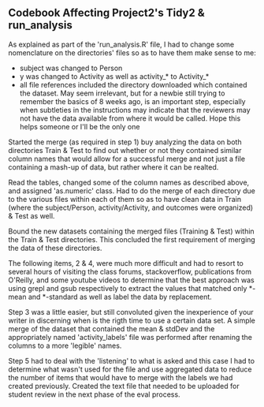 ## Codebook Affecting Project2's Tidy2 & run_analysis

As explained as part of the 'run_analysis.R' file, I had to change some nomenclature on the directories' files so as to have them make sense to me:

- subject was changed to Person
- y was changed to Activity as well as activity_* to Activity_*
- all file references included the directory downloaded which contained the dataset. May seem irrelevant, but for a newbie still trying to remember the basics of 8 weeks ago, is an important step, especially when subtleties in the instructions may indicate that the reviewers may not have the data available from where it would be called. Hope this helps someone or I'll be the only one

Started the merge (as required in step 1) buy analyzing the data on both directories Train & Test to find out whether or not they contained similar column names that would allow for a successful merge and not just a file containing a mash-up of data, but rather where it can be realted.

Read the tables, changed some of the column names as described above, and assigned 'as.numeric' class. Had to do the merge of each directory due to the various files within each of them so as to have clean data in Train (where the subject/Person, activity/Activity, and outcomes were organized) & Test as well.

Bound the new datasets containing the merged files (Training & Test) within the Train & Test directories. This concluded the first requirement of merging the data of these directories.

The following items, 2 & 4, were much more difficult and had to resort to several hours of visiting the class forums, stackoverflow, publications from O'Reilly, and some youtube videos to determine that the best approach was using grepl and gsub respectively to extract the values that matched only *-mean and *-standard as well as label the data by replacement.

Step 3 was a little easier, but still convoluted given the inexperience of your writer in discerning when is the rigth time to use a certain data set. A simple merge of the dataset that contained the mean & stdDev and the appropriately named 'activity_labels' file was performed after renaming the columns to a more 'legible' names.

Step 5 had to deal with the 'listening' to what is asked and this case I had to determine what wasn't used for the file and use aggregated data to reduce the number of items that would have to merge with the labels we had created previously. Created the text file that needed to be uploaded for student review in the next phase of the eval process.
